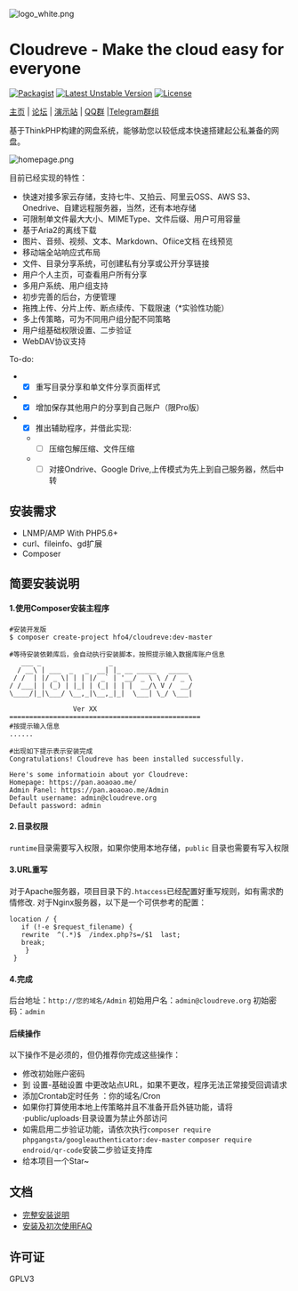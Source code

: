 ![logo_white.png](https://raw.githubusercontent.com/HFO4/Cloudreve/master/static/img/logo_white.png)

Cloudreve - Make the cloud easy for everyone
=========================
[![Packagist](https://img.shields.io/packagist/v/HFO4/Cloudreve.svg)](https://packagist.org/packages/hfo4/cloudreve)
[![Latest Unstable Version](https://poser.pugx.org/hfo4/cloudreve/v/unstable)](https://packagist.org/packages/hfo4/cloudreve)
[![License](https://poser.pugx.org/hfo4/cloudreve/license)](https://packagist.org/packages/hfo4/cloudreve)

[主页](https://cloudreve.org) | [论坛](https://forum.cloudreve.org) | [演示站](https://pan.aoaoao.me) | [QQ群](https://jq.qq.com/?_wv=1027&k=5TX6sJY) |[Telegram群组](https://t.me/cloudreve)

基于ThinkPHP构建的网盘系统，能够助您以较低成本快速搭建起公私兼备的网盘。

![homepage.png](https://download.aoaoao.me/homepage-linux.png)

目前已经实现的特性：

* 快速对接多家云存储，支持七牛、又拍云、阿里云OSS、AWS S3、Onedrive、自建远程服务器，当然，还有本地存储
* 可限制单文件最大大小、MIMEType、文件后缀、用户可用容量
* 基于Aria2的离线下载
* 图片、音频、视频、文本、Markdown、Ofiice文档 在线预览
* 移动端全站响应式布局
* 文件、目录分享系统，可创建私有分享或公开分享链接
* 用户个人主页，可查看用户所有分享
* 多用户系统、用户组支持
* 初步完善的后台，方便管理
* 拖拽上传、分片上传、断点续传、下载限速（*实验性功能）
* 多上传策略，可为不同用户组分配不同策略
* 用户组基础权限设置、二步验证
* WebDAV协议支持

To-do:

* - [x] 重写目录分享和单文件分享页面样式
* - [x] 增加保存其他用户的分享到自己账户（限Pro版）
* - [x] 推出辅助程序，并借此实现:
   * - [ ] 压缩包解压缩、文件压缩
   * - [ ] 对接Ondrive、Google Drive,上传模式为先上到自己服务器，然后中转

安装需求
------------
* LNMP/AMP With PHP5.6+
* curl、fileinfo、gd扩展
* Composer

简要安装说明
------------

#### 1.使用Composer安装主程序
```
#安装开发版
$ composer create-project hfo4/cloudreve:dev-master
```

```
#等待安装依赖库后，会自动执行安装脚本，按照提示输入数据库账户信息
   ___ _                 _                    
  / __\ | ___  _   _  __| |_ __ _____   _____ 
 / /  | |/ _ \| | | |/ _` | '__/ _ \ \ / / _ \
/ /___| | (_) | |_| | (_| | | |  __/\ V /  __/
\____/|_|\___/ \__,_|\__,_|_|  \___| \_/ \___| 
        
                Ver XX
================================================
#按提示输入信息
......
```

```
#出现如下提示表示安装完成
Congratulations! Cloudreve has been installed successfully.

Here's some informatioin about yor Cloudreve:
Homepage: https://pan.aoaoao.me/
Admin Panel: https://pan.aoaoao.me/Admin
Default username: admin@cloudreve.org
Default password: admin
```

#### 2.目录权限
`runtime`目录需要写入权限，如果你使用本地存储，`public` 目录也需要有写入权限

#### 3.URL重写
对于Apache服务器，项目目录下的`.htaccess`已经配置好重写规则，如有需求酌情修改.
对于Nginx服务器，以下是一个可供参考的配置：
```
location / {
   if (!-e $request_filename) {
   rewrite  ^(.*)$  /index.php?s=/$1  last;
   break;
    }
 }
```

#### 4.完成
后台地址：`http://您的域名/Admin` 初始用户名：`admin@cloudreve.org` 初始密码：`admin`
#### 后续操作
以下操作不是必须的，但仍推荐你完成这些操作：
* 修改初始账户密码
* 到 设置-基础设置 中更改站点URL，如果不更改，程序无法正常接受回调请求
* 添加Crontab定时任务 ：你的域名/Cron
* 如果你打算使用本地上传策略并且不准备开启外链功能，请将·public/uploads·目录设置为禁止外部访问
* 如需启用二步验证功能，请依次执行`composer require phpgangsta/googleauthenticator:dev-master` `composer require endroid/qr-code`安装二步验证支持库
* 给本项目一个Star~

文档
------------
* [完整安装说明](https://github.com/HFO4/Cloudreve/wiki/%E5%AE%89%E8%A3%85%E8%AF%B4%E6%98%8E)
* [安装及初次使用FAQ](https://github.com/HFO4/Cloudreve/wiki/%E5%AE%89%E8%A3%85%E5%8F%8A%E5%88%9D%E6%AC%A1%E4%BD%BF%E7%94%A8FAQ)

许可证
------------
GPLV3
